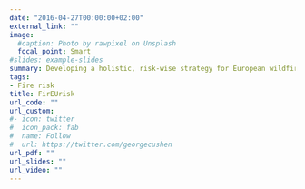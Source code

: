 ```yaml
---
date: "2016-04-27T00:00:00+02:00"
external_link: ""
image:
  #caption: Photo by rawpixel on Unsplash
  focal_point: Smart
#slides: example-slides
summary: Developing a holistic, risk-wise strategy for European wildfire management
tags:
- Fire risk
title: FirEUrisk 
url_code: ""
url_custom:
#- icon: twitter
#  icon_pack: fab
#  name: Follow
#  url: https://twitter.com/georgecushen
url_pdf: ""
url_slides: ""
url_video: ""
---
```

